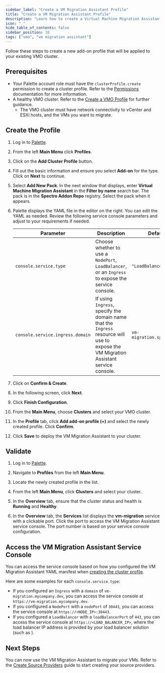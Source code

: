 ```yaml
---
sidebar_label: "Create a VM Migration Assistant Profile"
title: "Create a VM Migration Assistant Profile"
description: "Learn how to create a Virtual Machine Migration Assistant cluster profile and add it your VMO cluster"
icon: " "
hide_table_of_contents: false
sidebar_position: 10
tags: ["vmo", "vm migration assistant"]
---
```


Follow these steps to create a new add-on profile that will be applied to your existing VMO cluster.

## Prerequisites

- Your Palette account role must have the `clusterProfile.create` permission to create a cluster profile. Refer to the
  [Permissions](../../user-management/palette-rbac/permissions.md#operations) documentation for more information.
- A healthy VMO cluster. Refer to the [Create a VMO Profile](../create-vmo-profile.md) for further guidance.
  - The VMO cluster must have network connectivity to vCenter and ESXi hosts, and the VMs you want to migrate.

## Create the Profile

1. Log in to [Palette](https://console.spectrocloud.com/).

2. From the left **Main Menu** click **Profiles**.

3. Click on the **Add Cluster Profile** button.

4. Fill out the basic information and ensure you select **Add-on** for the type. Click on **Next** to continue.

5. Select **Add New Pack**. In the next window that displays, enter **Virtual Machine Migration Assistant** in the
   **Filter by name** search bar. The pack is in the **Spectro Addon Repo** registry. Select the pack when it appears.

6. Palette displays the YAML file in the editor on the right. You can edit the YAML as needed. Review the following
   service console parameters and adjust to your requirements if needed.

   | **Parameter**                    | **Description**                                                                                                                        | **Default Value**               |
   | -------------------------------- | -------------------------------------------------------------------------------------------------------------------------------------- | ------------------------------- |
   | `console.service.type`           | Choose whether to use a `NodePort`, `LoadBalancer`, or an `Ingress` to expose the service console.                                     | `"LoadBalancer"`                |
   | `console.service.ingress.domain` | If using `Ingress`, specify the domain name that the `Ingress` resource will use to expose the VM Migration Assistant service console. | `vm-migration.spectrocloud.dev` |

7. Click on **Confirm & Create**.

8. In the following screen, click **Next**.

9. Click **Finish Configuration**.

10. From the **Main Menu**, choose **Clusters** and select your VMO cluster.

11. In the **Profile** tab, click **Add add-on profile (+)** and select the newly created profile. Click **Confirm**.

12. Click **Save** to deploy the VM Migration Assistant to your cluster.

## Validate

1. Log in to [Palette](https://console.spectrocloud.com).

2. Navigate to **Profiles** from the left **Main Menu**.

3. Locate the newly created profile in the list.

4. From the left **Main Menu**, click **Clusters** and select your cluster.

5. In the **Overview** tab, ensure that the cluster status and health is **Running** and **Healthy**.

6. In the **Overview** tab, the **Services** list displays the **vm-migration** service with a clickable port. Click the
   port to access the VM Migration Assistant service console. The port number is based on your service console
   configuration.

## Access the VM Migration Assistant Service Console

You can access the service console based on how you configured the VM Migration Assistant YAML manifest when
[creating the cluster profile](#create-the-profile).

Here are some examples for each `console.service.type`:

- If you configured an `Ingress` with a `domain` of `vm-migration.mycompany.dev`, you can access the service console at
  `https://vm-migration.mycompany.dev`.
- If you configured a `NodePort` with a `nodePort` of `30443`, you can access the service console at
  `https://<NODE_IP>:30443`.
- If you configured a `LoadBalancer` with a `loadBalancerPort` of `443`, you can access the service console at
  `https://<LOAD_BALANCER_IP>`, where the load balancer IP address is provided by your load balancer solution (such as
  <VersionedLink text="MetalLB" url="/integrations/packs/?pack=lb-metallb-helm"/>).

## Next Steps

You can now use the VM Migration Assistant to migrate your VMs. Refer to the
[Create Source Providers](./create-source-providers.md) guide to start creating your source providers.
